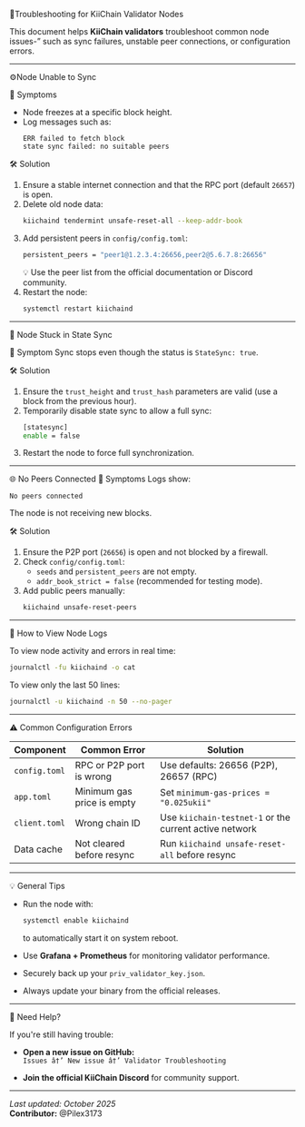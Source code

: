 🧩Troubleshooting for KiiChain Validator Nodes

This document helps **KiiChain validators** troubleshoot common node issues-” such as sync failures, unstable peer connections, or configuration errors.

---

⚙️Node Unable to Sync

🧠 Symptoms
- Node freezes at a specific block height.  
- Log messages such as:
  ```
  ERR failed to fetch block
  state sync failed: no suitable peers
  ```

🛠️ Solution
1. Ensure a stable internet connection and that the RPC port (default `26657`) is open.  
2. Delete old node data:
   ```bash
   kiichaind tendermint unsafe-reset-all --keep-addr-book

   ```
3. Add persistent peers in `config/config.toml`:
   ```bash
   persistent_peers = "peer1@1.2.3.4:26656,peer2@5.6.7.8:26656"
   ```
   💡 Use the peer list from the official documentation or Discord community.
4. Restart the node:
   ```bash
   systemctl restart kiichaind
   ```

---

🔁 Node Stuck in State Sync

🧠 Symptom
Sync stops even though the status is `StateSync: true`.

🛠️ Solution
1. Ensure the `trust_height` and `trust_hash` parameters are valid (use a block from the previous hour).  
2. Temporarily disable state sync to allow a full sync:
   ```bash
   [statesync]
   enable = false
   ```
3. Restart the node to force full synchronization.

---

🌐 No Peers Connected
🧠 Symptoms
Logs show:
```
No peers connected
```
The node is not receiving new blocks.

🛠️ Solution
1. Ensure the P2P port (`26656`) is open and not blocked by a firewall.  
2. Check `config/config.toml`:
   - `seeds` and `persistent_peers` are not empty.  
   - `addr_book_strict = false` (recommended for testing mode).  
3. Add public peers manually:
   ```bash
   kiichaind unsafe-reset-peers
   ```

---

📜 How to View Node Logs

To view node activity and errors in real time:
```bash
journalctl -fu kiichaind -o cat
```

To view only the last 50 lines:
```bash
journalctl -u kiichaind -n 50 --no-pager
```

---

⚠️ Common Configuration Errors

| Component       | Common Error                        | Solution |
|-----------------|--------------------------------------|-----------|
| `config.toml`   | RPC or P2P port is wrong             | Use defaults: 26656 (P2P), 26657 (RPC) |
| `app.toml`      | Minimum gas price is empty           | Set `minimum-gas-prices = "0.025ukii"` |
| `client.toml`   | Wrong chain ID                       | Use `kiichain-testnet-1` or the current active network |
| Data cache      | Not cleared before resync            | Run `kiichaind unsafe-reset-all` before resync |

---

💡 General Tips

- Run the node with:
  ```bash
  systemctl enable kiichaind
  ```
  to automatically start it on system reboot.

- Use **Grafana + Prometheus** for monitoring validator performance.  
- Securely back up your `priv_validator_key.json`.  
- Always update your binary from the official releases.

---

💬 Need Help?

If you're still having trouble:

- **Open a new issue on GitHub:**  
  `Issues â†’ New issue â†’ Validator Troubleshooting`

- **Join the official KiiChain Discord** for community support.

---

_Last updated: October 2025_  
**Contributor:** @Pilex3173
